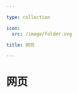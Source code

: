 ```yaml
---

type: collection

icon:
  src: /image/folder.svg

title: 网页

---
```


# 网页

<ShowBreadcrumb />

<ShowResources />
